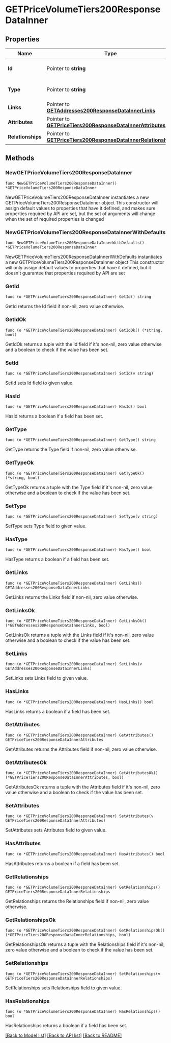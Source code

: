 # GETPriceVolumeTiers200ResponseDataInner

## Properties

Name | Type | Description | Notes
------------ | ------------- | ------------- | -------------
**Id** | Pointer to **string** | The resource&#39;s id | [optional] 
**Type** | Pointer to **string** | The resource&#39;s type | [optional] [default to "price_volume_tiers"]
**Links** | Pointer to [**GETAddresses200ResponseDataInnerLinks**](GETAddresses200ResponseDataInnerLinks.md) |  | [optional] 
**Attributes** | Pointer to [**GETPriceTiers200ResponseDataInnerAttributes**](GETPriceTiers200ResponseDataInnerAttributes.md) |  | [optional] 
**Relationships** | Pointer to [**GETPriceTiers200ResponseDataInnerRelationships**](GETPriceTiers200ResponseDataInnerRelationships.md) |  | [optional] 

## Methods

### NewGETPriceVolumeTiers200ResponseDataInner

`func NewGETPriceVolumeTiers200ResponseDataInner() *GETPriceVolumeTiers200ResponseDataInner`

NewGETPriceVolumeTiers200ResponseDataInner instantiates a new GETPriceVolumeTiers200ResponseDataInner object
This constructor will assign default values to properties that have it defined,
and makes sure properties required by API are set, but the set of arguments
will change when the set of required properties is changed

### NewGETPriceVolumeTiers200ResponseDataInnerWithDefaults

`func NewGETPriceVolumeTiers200ResponseDataInnerWithDefaults() *GETPriceVolumeTiers200ResponseDataInner`

NewGETPriceVolumeTiers200ResponseDataInnerWithDefaults instantiates a new GETPriceVolumeTiers200ResponseDataInner object
This constructor will only assign default values to properties that have it defined,
but it doesn't guarantee that properties required by API are set

### GetId

`func (o *GETPriceVolumeTiers200ResponseDataInner) GetId() string`

GetId returns the Id field if non-nil, zero value otherwise.

### GetIdOk

`func (o *GETPriceVolumeTiers200ResponseDataInner) GetIdOk() (*string, bool)`

GetIdOk returns a tuple with the Id field if it's non-nil, zero value otherwise
and a boolean to check if the value has been set.

### SetId

`func (o *GETPriceVolumeTiers200ResponseDataInner) SetId(v string)`

SetId sets Id field to given value.

### HasId

`func (o *GETPriceVolumeTiers200ResponseDataInner) HasId() bool`

HasId returns a boolean if a field has been set.

### GetType

`func (o *GETPriceVolumeTiers200ResponseDataInner) GetType() string`

GetType returns the Type field if non-nil, zero value otherwise.

### GetTypeOk

`func (o *GETPriceVolumeTiers200ResponseDataInner) GetTypeOk() (*string, bool)`

GetTypeOk returns a tuple with the Type field if it's non-nil, zero value otherwise
and a boolean to check if the value has been set.

### SetType

`func (o *GETPriceVolumeTiers200ResponseDataInner) SetType(v string)`

SetType sets Type field to given value.

### HasType

`func (o *GETPriceVolumeTiers200ResponseDataInner) HasType() bool`

HasType returns a boolean if a field has been set.

### GetLinks

`func (o *GETPriceVolumeTiers200ResponseDataInner) GetLinks() GETAddresses200ResponseDataInnerLinks`

GetLinks returns the Links field if non-nil, zero value otherwise.

### GetLinksOk

`func (o *GETPriceVolumeTiers200ResponseDataInner) GetLinksOk() (*GETAddresses200ResponseDataInnerLinks, bool)`

GetLinksOk returns a tuple with the Links field if it's non-nil, zero value otherwise
and a boolean to check if the value has been set.

### SetLinks

`func (o *GETPriceVolumeTiers200ResponseDataInner) SetLinks(v GETAddresses200ResponseDataInnerLinks)`

SetLinks sets Links field to given value.

### HasLinks

`func (o *GETPriceVolumeTiers200ResponseDataInner) HasLinks() bool`

HasLinks returns a boolean if a field has been set.

### GetAttributes

`func (o *GETPriceVolumeTiers200ResponseDataInner) GetAttributes() GETPriceTiers200ResponseDataInnerAttributes`

GetAttributes returns the Attributes field if non-nil, zero value otherwise.

### GetAttributesOk

`func (o *GETPriceVolumeTiers200ResponseDataInner) GetAttributesOk() (*GETPriceTiers200ResponseDataInnerAttributes, bool)`

GetAttributesOk returns a tuple with the Attributes field if it's non-nil, zero value otherwise
and a boolean to check if the value has been set.

### SetAttributes

`func (o *GETPriceVolumeTiers200ResponseDataInner) SetAttributes(v GETPriceTiers200ResponseDataInnerAttributes)`

SetAttributes sets Attributes field to given value.

### HasAttributes

`func (o *GETPriceVolumeTiers200ResponseDataInner) HasAttributes() bool`

HasAttributes returns a boolean if a field has been set.

### GetRelationships

`func (o *GETPriceVolumeTiers200ResponseDataInner) GetRelationships() GETPriceTiers200ResponseDataInnerRelationships`

GetRelationships returns the Relationships field if non-nil, zero value otherwise.

### GetRelationshipsOk

`func (o *GETPriceVolumeTiers200ResponseDataInner) GetRelationshipsOk() (*GETPriceTiers200ResponseDataInnerRelationships, bool)`

GetRelationshipsOk returns a tuple with the Relationships field if it's non-nil, zero value otherwise
and a boolean to check if the value has been set.

### SetRelationships

`func (o *GETPriceVolumeTiers200ResponseDataInner) SetRelationships(v GETPriceTiers200ResponseDataInnerRelationships)`

SetRelationships sets Relationships field to given value.

### HasRelationships

`func (o *GETPriceVolumeTiers200ResponseDataInner) HasRelationships() bool`

HasRelationships returns a boolean if a field has been set.


[[Back to Model list]](../README.md#documentation-for-models) [[Back to API list]](../README.md#documentation-for-api-endpoints) [[Back to README]](../README.md)



